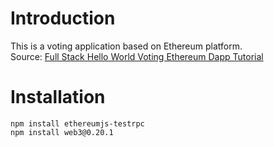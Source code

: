 # Introduction
This is a voting application based on Ethereum platform.  
Source: [Full Stack Hello World Voting Ethereum Dapp Tutorial](https://medium.com/@mvmurthy/full-stack-hello-world-voting-ethereum-dapp-tutorial-part-1-40d2d0d807c2)

# Installation
```
npm install ethereumjs-testrpc
npm install web3@0.20.1
```
